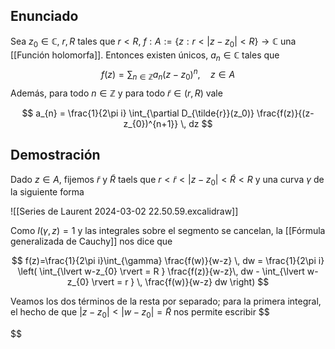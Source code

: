 
## Enunciado

Sea $z_{0}\in\mathbb{C}$, $r, R$ tales que $r<R$, $f:A:=\{ z: r< \lvert z-z_{0} \rvert<R \}\to \mathbb{C}$ una [[Función holomorfa]]. Entonces existen únicos, $a_{n} \in \mathbb{C}$ tales que
$$
f(z)=\sum_{n\in\mathbb{Z}}a_{n} (z-z_{0})^{n}, \quad z\in A
$$
Además, para todo $n \in\mathbb{Z}$ y para todo $\tilde{r} \in (r,R)$ vale

$$
a_{n} = \frac{1}{2\pi i} \int_{\partial D_{\tilde{r}}(z_0)} \frac{f(z)}{(z-z_{0})^{n+1}} \, dz 
$$

## Demostración

Dado $z\in A$, fijemos $\tilde{r}$ y $\tilde{R}$ taels que $r<\tilde{r}<\lvert z-z_{0} \rvert<\tilde{R}<R$ y una curva $\gamma$ de la siguiente forma

![[Series de Laurent 2024-03-02 22.50.59.excalidraw]]

Como $I(\gamma, z)=1$ y las integrales sobre el segmento se cancelan, la [[Fórmula generalizada de Cauchy]]  nos dice que

$$
f(z)=\frac{1}{2\pi i}\int_{\gamma} \frac{f(w)}{w-z} \, dw = \frac{1}{2\pi i} \left( \int_{\lvert w-z_{0} \rvert = R } \frac{f(z)}{w-z}\, dw  - \int_{\lvert w-z_{0} \rvert = r } \, \frac{f(w)}{w-z} dw \right)
$$

Veamos los dos términos de la resta por separado; para la primera integral, el hecho de que $\lvert z-z_{0} \rvert< \lvert w-z_{0} \rvert= \tilde{R}$ nos permite escribir
$$

$$